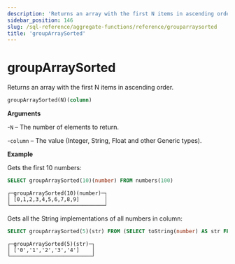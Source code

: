 ```yaml
---
description: 'Returns an array with the first N items in ascending order.'
sidebar_position: 146
slug: /sql-reference/aggregate-functions/reference/grouparraysorted
title: 'groupArraySorted'
---
```


# groupArraySorted

Returns an array with the first N items in ascending order.

```sql
groupArraySorted(N)(column)
```

**Arguments**

-`N` – The number of elements to return.

-`column` – The value (Integer, String, Float and other Generic types).

**Example**

Gets the first 10 numbers:

```sql
SELECT groupArraySorted(10)(number) FROM numbers(100)
```

```text
┌─groupArraySorted(10)(number)─┐
│ [0,1,2,3,4,5,6,7,8,9]        │
└──────────────────────────────┘
```

Gets all the String implementations of all numbers in column:

```sql
SELECT groupArraySorted(5)(str) FROM (SELECT toString(number) AS str FROM numbers(5));
```

```text
┌─groupArraySorted(5)(str)─┐
│ ['0','1','2','3','4']    │
└──────────────────────────┘
```
